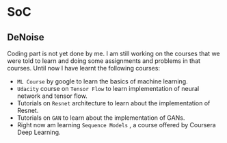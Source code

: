 # SoC

## DeNoise

Coding part is not yet done by me. I am still working on the courses that we were told to learn and doing some assignments and problems in that courses. Until now I have learnt the following courses:

- `ML Course` by google to learn the basics of machine learning.
- `Udacity` course on `Tensor Flow` to learn implementation of neural network and tensor flow.
- Tutorials on `Resnet` architecture to learn about the implementation of Resnet.
- Tutorials on `GAN` to learn about the implementation of GANs.
- Right now am learning `Sequence Models` , a course offered by Coursera Deep Learning.
